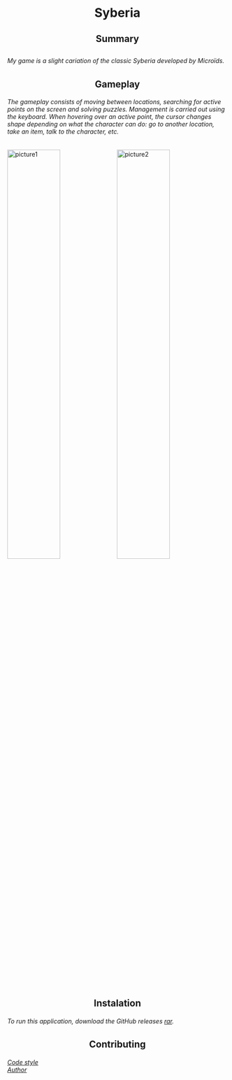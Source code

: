 <h1 align="center">Syberia</h1>

<h2 align = "center">Summary<h2>
<h6>My game is a slight cariation of the classic Syberia 
developed by Microïds.</h6>

<h2 align="center"> Gameplay</h2>
<h6>The gameplay consists of moving between locations, 
searching for active points on the screen and solving puzzles.
Management is carried out using the keyboard. When hovering 
over an active point, the cursor changes shape depending on 
what the character can do: go to another location, take an 
item, talk to the character, etc.</h6>

<p>
<img link="sources/for_readme1.png" width=49% alt="picture1">
<img link="sources/for_readme2.png" width = 49% alt="picture2">
</p>

<h2 align="center"> Instalation</h2>
<h6>To run this application, download the GitHub releases
<a href = "https://github.com/Lenson423/Syberia/releases/tag/tmp">rar</a>.</h6>

<h2 align="center">Contributing</h2>
<h6><a href = "https://github.com/yandex/CMICOT/blob/master/CPP_STYLE_GUIDE.md">Code style</a><br>
<a href = "https://github.com/Lenson423">Author</a></h6>
